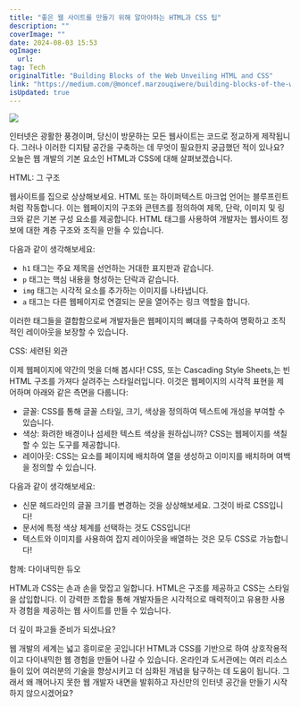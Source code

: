 ```yaml
---
title: "좋은 웹 사이트를 만들기 위해 알아야하는 HTML과 CSS 팁"
description: ""
coverImage: ""
date: 2024-08-03 15:53
ogImage:
  url:
tag: Tech
originalTitle: "Building Blocks of the Web Unveiling HTML and CSS"
link: "https://medium.com/@moncef.marzouqiwere/building-blocks-of-the-web-unveiling-html-and-css-741f3194ac76"
isUpdated: true
---
```


<img src="/assets/img/BuildingBlocksoftheWebUnveilingHTMLandCSS_0.png" />

인터넷은 광활한 풍경이며, 당신이 방문하는 모든 웹사이트는 코드로 정교하게 제작됩니다. 그러나 이러한 디지턈 공간을 구축하는 데 무엇이 필요한지 궁금했던 적이 있나요? 오늘은 웹 개발의 기본 요소인 HTML과 CSS에 대해 살펴보겠습니다.

HTML: 그 구조

웹사이트를 집으로 상상해보세요. HTML 또는 하이퍼텍스트 마크업 언어는 블루프린트처럼 작동합니다. 이는 웹페이지의 구조와 콘텐츠를 정의하여 제목, 단락, 이미지 및 링크와 같은 기본 구성 요소를 제공합니다. HTML 태그를 사용하여 개발자는 웹사이트 정보에 대한 계층 구조와 조직을 만들 수 있습니다.

<!-- seedividend - 사각형 -->

<ins class="adsbygoogle"
     style="display:block"
     data-ad-client="ca-pub-4877378276818686"
     data-ad-slot="1898504329"
     data-ad-format="auto"
     data-full-width-responsive="true"></ins>

<script>
     (adsbygoogle = window.adsbygoogle || []).push({});
</script>

다음과 같이 생각해보세요:

- `h1` 태그는 주요 제목을 선언하는 거대한 표지판과 같습니다.
- `p` 태그는 핵심 내용을 형성하는 단락과 같습니다.
- `img` 태그는 시각적 요소를 추가하는 이미지를 나타냅니다.
- `a` 태그는 다른 웹페이지로 연결되는 문을 열어주는 링크 역할을 합니다.

이러한 태그들을 결합함으로써 개발자들은 웹페이지의 뼈대를 구축하여 명확하고 조직적인 레이아웃을 보장할 수 있습니다.

CSS: 세련된 외관

<!-- seedividend - 사각형 -->

<ins class="adsbygoogle"
     style="display:block"
     data-ad-client="ca-pub-4877378276818686"
     data-ad-slot="1898504329"
     data-ad-format="auto"
     data-full-width-responsive="true"></ins>

<script>
     (adsbygoogle = window.adsbygoogle || []).push({});
</script>

이제 웹페이지에 약간의 멋을 더해 봅시다! CSS, 또는 Cascading Style Sheets,는 빈 HTML 구조를 가져다 살려주는 스타일러입니다. 이것은 웹페이지의 시각적 표현을 제어하며 아래와 같은 측면을 다룹니다:

- 글꼴: CSS를 통해 글꼴 스타일, 크기, 색상을 정의하여 텍스트에 개성을 부여할 수 있습니다.
- 색상: 화려한 배경이나 섬세한 텍스트 색상을 원하십니까? CSS는 웹페이지를 색칠할 수 있는 도구를 제공합니다.
- 레이아웃: CSS는 요소를 페이지에 배치하여 열을 생성하고 이미지를 배치하며 여백을 정의할 수 있습니다.

다음과 같이 생각해보세요:

- 신문 헤드라인의 글꼴 크기를 변경하는 것을 상상해보세요. 그것이 바로 CSS입니다!
- 문서에 특정 색상 체계를 선택하는 것도 CSS입니다!
- 텍스트와 이미지를 사용하여 잡지 레이아웃을 배열하는 것은 모두 CSS로 가능합니다!

<!-- seedividend - 사각형 -->

<ins class="adsbygoogle"
     style="display:block"
     data-ad-client="ca-pub-4877378276818686"
     data-ad-slot="1898504329"
     data-ad-format="auto"
     data-full-width-responsive="true"></ins>

<script>
     (adsbygoogle = window.adsbygoogle || []).push({});
</script>

함께: 다이내믹한 듀오

HTML과 CSS는 손과 손을 맞잡고 일합니다. HTML은 구조를 제공하고 CSS는 스타일을 삽입합니다. 이 강력한 조합을 통해 개발자들은 시각적으로 매력적이고 유용한 사용자 경험을 제공하는 웹 사이트를 만들 수 있습니다.

더 깊이 파고들 준비가 되셨나요?

웹 개발의 세계는 넓고 흥미로운 곳입니다! HTML과 CSS를 기반으로 하여 상호작용적이고 다이내믹한 웹 경험을 만들어 나갈 수 있습니다. 온라인과 도서관에는 여러 리소스들이 있어 여러분의 기술을 향상시키고 더 심화된 개념을 탐구하는 데 도움이 됩니다. 그래서 왜 깨어나지 못한 웹 개발자 내면을 발휘하고 자신만의 인터넷 공간을 만들기 시작하지 않으시겠어요?
